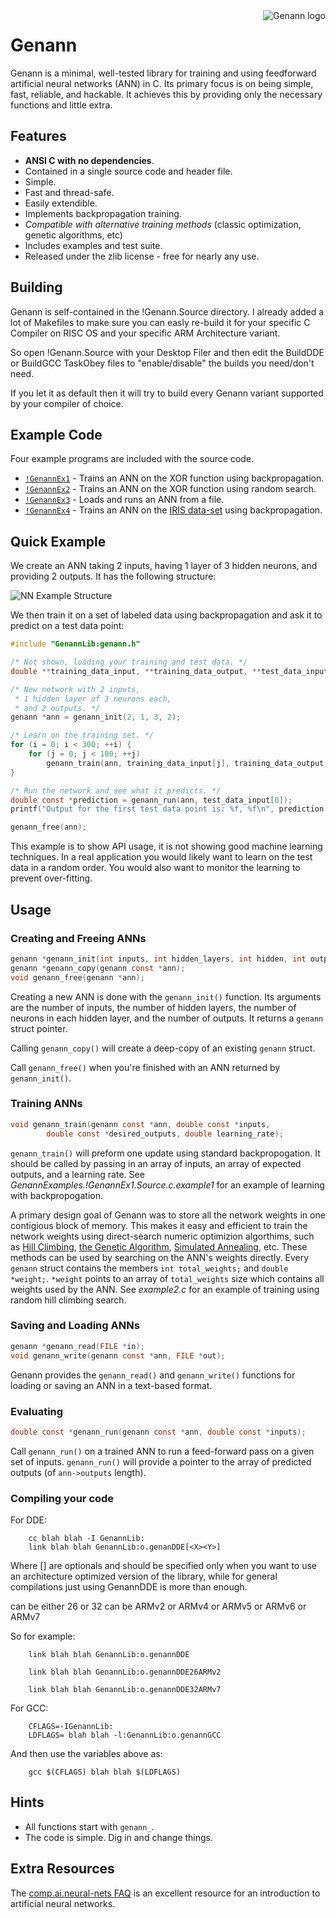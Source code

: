 
<img alt="Genann logo" src="https://codeplea.com/public/content/genann_logo.png" align="right" />

# Genann

Genann is a minimal, well-tested library for training and using feedforward
artificial neural networks (ANN) in C. Its primary focus is on being simple,
fast, reliable, and hackable. It achieves this by providing only the necessary
functions and little extra.

## Features

- **ANSI C with no dependencies**.
- Contained in a single source code and header file.
- Simple.
- Fast and thread-safe.
- Easily extendible.
- Implements backpropagation training.
- *Compatible with alternative training methods* (classic optimization, genetic algorithms, etc)
- Includes examples and test suite.
- Released under the zlib license - free for nearly any use.

## Building

Genann is self-contained in the !Genann.Source directory. I already added a lot of Makefiles to make sure you can easly re-build it for your specific C Compiler on RISC OS and your specific ARM Architecture variant.

So open !Genann.Source with your Desktop Filer and then edit the BuildDDE or BuildGCC TaskObey files to "enable/disable" the builds you need/don't need.

If you let it as default then it will try to build every Genann variant supported by your compiler of choice.

## Example Code

Four example programs are included with the source code.

- [`!GenannEx1`](../../GenannExamples.!GenannEx1.Source.c.example1) - Trains an ANN on the XOR function using backpropagation.
- [`!GenannEx2`](../../GenannExamples.!GenannEx1.Source.c.example2) - Trains an ANN on the XOR function using random search.
- [`!GenannEx3`](../../GenannExamples.!GenannEx1.Source.c.example3) - Loads and runs an ANN from a file.
- [`!GenannEx4`](../../GenannExamples.!GenannEx1.Source.c.example4) - Trains an ANN on the [IRIS data-set](https://archive.ics.uci.edu/ml/datasets/Iris) using backpropagation.

## Quick Example

We create an ANN taking 2 inputs, having 1 layer of 3 hidden neurons, and
providing 2 outputs. It has the following structure:

![NN Example Structure](./doc/e1.png)

We then train it on a set of labeled data using backpropagation and ask it to
predict on a test data point:

```C
#include "GenannLib:genann.h"

/* Not shown, loading your training and test data. */
double **training_data_input, **training_data_output, **test_data_input;

/* New network with 2 inputs,
 * 1 hidden layer of 3 neurons each,
 * and 2 outputs. */
genann *ann = genann_init(2, 1, 3, 2);

/* Learn on the training set. */
for (i = 0; i < 300; ++i) {
    for (j = 0; j < 100; ++j)
        genann_train(ann, training_data_input[j], training_data_output[j], 0.1);
}

/* Run the network and see what it predicts. */
double const *prediction = genann_run(ann, test_data_input[0]);
printf("Output for the first test data point is: %f, %f\n", prediction[0], prediction[1]);

genann_free(ann);
```

This example is to show API usage, it is not showing good machine learning
techniques. In a real application you would likely want to learn on the test
data in a random order. You would also want to monitor the learning to prevent
over-fitting.


## Usage

### Creating and Freeing ANNs
```C
genann *genann_init(int inputs, int hidden_layers, int hidden, int outputs);
genann *genann_copy(genann const *ann);
void genann_free(genann *ann);
```

Creating a new ANN is done with the `genann_init()` function. Its arguments
are the number of inputs, the number of hidden layers, the number of neurons in
each hidden layer, and the number of outputs. It returns a `genann` struct pointer.

Calling `genann_copy()` will create a deep-copy of an existing `genann` struct.

Call `genann_free()` when you're finished with an ANN returned by `genann_init()`.


### Training ANNs
```C
void genann_train(genann const *ann, double const *inputs,
        double const *desired_outputs, double learning_rate);
```

`genann_train()` will preform one update using standard backpropogation. It
should be called by passing in an array of inputs, an array of expected outputs,
and a learning rate. See *GenannExamples.!GenannEx1.Source.c.example1* for an example of learning with
backpropogation.

A primary design goal of Genann was to store all the network weights in one
contigious block of memory. This makes it easy and efficient to train the
network weights using direct-search numeric optimizion algorthims,
such as [Hill Climbing](https://en.wikipedia.org/wiki/Hill_climbing),
[the Genetic Algorithm](https://en.wikipedia.org/wiki/Genetic_algorithm), [Simulated
Annealing](https://en.wikipedia.org/wiki/Simulated_annealing), etc.
These methods can be used by searching on the ANN's weights directly.
Every `genann` struct contains the members `int total_weights;` and
`double *weight;`.  `*weight` points to an array of `total_weights`
size which contains all weights used by the ANN. See *example2.c* for
an example of training using random hill climbing search.

### Saving and Loading ANNs

```C
genann *genann_read(FILE *in);
void genann_write(genann const *ann, FILE *out);
```

Genann provides the `genann_read()` and `genann_write()` functions for loading or saving an ANN in a text-based format.

### Evaluating

```C
double const *genann_run(genann const *ann, double const *inputs);
```

Call `genann_run()` on a trained ANN to run a feed-forward pass on a given set of inputs. `genann_run()`
will provide a pointer to the array of predicted outputs (of `ann->outputs` length).

### Compiling your code

For DDE:
```Make
	cc blah blah -I GenannLib:
	link blah blah GenannLib:o.genanDDE[<X><Y>]
```
Where [<X><Y>] are optionals and should be specified only when you want to use an architecture optimized version of the library, while for general compilations just using GenannDDE is more than enough.

<X> can be either 26 or 32
<Y> can be ARMv2 or ARMv4 or ARMv5 or ARMv6 or ARMv7

So for example:
```Make
	link blah blah GenannLib:o.genannDDE
```
```Make
	link blah blah GenannLib:o.genannDDE26ARMv2
```
```Make
	link blah blah GenannLib:o.genannDDE32ARMv7
```

For GCC:
```Make
	CFLAGS=-IGenannLib:
	LDFLAGS= blah blah -l:GenannLib:o.genannGCC
```
And then use the variables above as:
```Make
	gcc $(CFLAGS) blah blah $(LDFLAGS)
```

## Hints

- All functions start with `genann_`.
- The code is simple. Dig in and change things.

## Extra Resources

The [comp.ai.neural-nets
FAQ](http://www.faqs.org/faqs/ai-faq/neural-nets/part1/) is an excellent
resource for an introduction to artificial neural networks.


